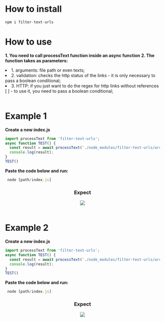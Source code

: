 # How to install</h1>
~~~javascript
npm i filter-text-urls
~~~

# How to use</h1>
<b>1. You need to call processText function inside an async function</b>
<b>2. The function takes as parameters:</b>
<li>1. arguments: file path or even texts;</li>
<li>2. validation: checks the http status of the links - it is only necessary to pass a boolean conditional;</li>
<li>3. HTTP: if you just want to do the regex for http links without references [ ] - to use it, you need to pass a boolean conditional;</li>
  <br>
  
# Example 1</h2>
<b>Create a new index.js</b></p>
  ~~~javascript
  import processText from 'filter-text-urls';
  async function TEST() {
    const result = await processText('./node_modules/filter-text-urls/archive/texto.md');
    console.log(result);
  }
  TEST()
  ~~~
  
  <b>Paste the code below and run:</b>
  ~~~javascript
   node [path/index.js]
  ~~~
  
  <div align="center">
  <h3>Expect</h3>
  <img src="https://user-images.githubusercontent.com/107483516/220483914-845293c4-9738-4161-9c7a-a7fee1ee8911.png" />
  </div>
  <br>
  
# Example 2</h2>
<b>Create a new index.js</b></p>
  ~~~javascript
 import processText from 'filter-text-urls';
  async function TEST() {
    const result = await processText('./node_modules/filter-text-urls/archive/texto.md', true /*retorna Links:*/, true /*retorna resposta http*/);
    console.log(result);
  }
  TEST()
  ~~~
  
  <b>Paste the code below and run:</b>
  ~~~javascript
   node [path/index.js]
  ~~~
  
  <div align="center">
  <h3>Expect</h3>
  <img src="https://user-images.githubusercontent.com/107483516/220488940-831cd8ed-140c-4d46-9bfa-06981aa71541.png" />
  </div>
  <br>
